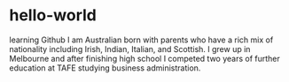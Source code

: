 # hello-world
learning Github
I am Australian born with parents who have a rich mix of nationality including Irish, Indian, Italian, and Scottish. I grew up in Melbourne and after finishing high school I competed two years of further education at TAFE studying business administration. 
